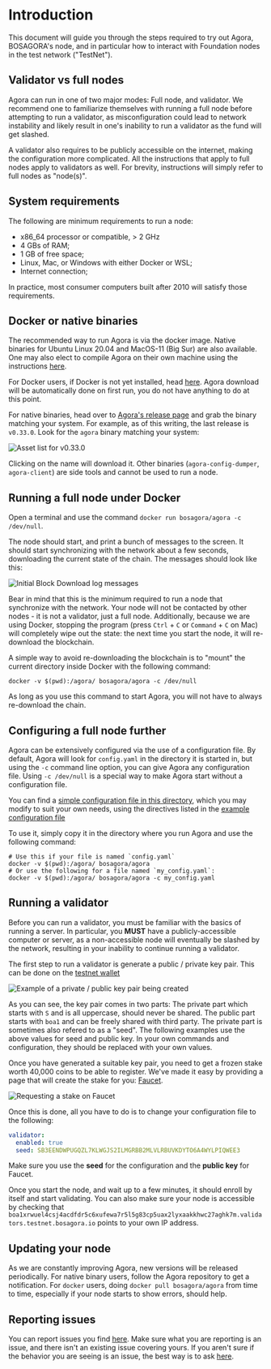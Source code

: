 # Introduction

This document will guide you through the steps required to try out Agora, BOSAGORA's node,
and in particular how to interact with Foundation nodes in the test network ("TestNet").

## Validator vs full nodes

Agora can run in one of two major modes: Full node, and validator. We recommend one to familiarize themselves with running
a full node before attempting to run a validator, as misconfiguration could lead to network instability and likely result
in one's inability to run a validator as the fund will get slashed.

A validator also requires to be publicly accessible on the internet, making the configuration more complicated.
All the instructions that apply to full nodes apply to validators as well.
For brevity, instructions will simply refer to full nodes as "node(s)".

## System requirements

The following are minimum requirements to run a node:
- x86_64 processor or compatible, > 2 GHz
- 4 GBs of RAM;
- 1 GB of free space;
- Linux, Mac, or Windows with either Docker or WSL;
- Internet connection;

In practice, most consumer computers built after 2010 will satisfy those requirements.

## Docker or native binaries

The recommended way to run Agora is via the docker image.
Native binaries for Ubuntu Linux 20.04 and MacOS-11 (Big Sur) are also available.
One may also elect to compile Agora on their own machine using the instructions [here](https://github.com/bosagora/agora#build-instructions).

For Docker users, if Docker is not yet installed, head [here](https://www.docker.com/get-started).
Agora download will be automatically done on first run, you do not have anything to do at this point.

For native binaries, head over to [Agora's release page](https://github.com/bosagora/agora/releases) and grab the binary matching your system.
For example, as of this writing, the last release is `v0.33.0`. Look for the `agora` binary matching your system:

![Asset list for v0.33.0](./Release.v0.33.0.png)

Clicking on the name will download it. Other binaries (`agora-config-dumper`, `agora-client`) are side tools
and cannot be used to run a node.

## Running a full node under Docker

Open a terminal and use the command `docker run bosagora/agora -c /dev/null`.

The node should start, and print a bunch of messages to the screen. It should start synchronizing
with the network about a few seconds, downloading the current state of the chain.
The messages should look like this:

![Initial Block Download log messages](./IBD.png)

Bear in mind that this is the minimum required to run a node that synchronize with the network.
Your node will not be contacted by other nodes - it is not a validator, just a full node.
Additionally, because we are using Docker, stopping the program (press `Ctrl` + `C` or `Command` + `C` on Mac)
will completely wipe out the state: the next time you start the node, it will re-download the blockchain.

A simple way to avoid re-downloading the blockchain is to "mount" the current directory inside Docker
with the following command:
```shell
docker -v $(pwd):/agora/ bosagora/agora -c /dev/null
```

As long as you use this command to start Agora, you will not have to always re-download the chain.

## Configuring a full node further

Agora can be extensively configured via the use of a configuration file.
By default, Agora will look for `config.yaml` in the directory it is started in, but using the `-c`
command line option, you can give Agora any configuration file.
Using `-c /dev/null` is a special way to make Agora start without a configuration file.

You can find a [simple configuration file in this directory](./config.yaml), which you may modify to suit your own needs,
using the directives listed in the [example configuration file](/doc/config.example.yaml)

To use it, simply copy it in the directory where you run Agora and use the following command:
```shell
# Use this if your file is named `config.yaml`
docker -v $(pwd):/agora/ bosagora/agora
# Or use the following for a file named `my_config.yaml`:
docker -v $(pwd):/agora/ bosagora/agora -c my_config.yaml
```

## Running a validator

Before you can run a validator, you must be familiar with the basics of running a server.
In particular, you **MUST** have a publicly-accessible computer or server,
as a non-accessible node will eventually be slashed by the network, resulting in your
inability to continue running a validator.

The first step to run a validator is generate a public / private key pair.
This can be done on the [testnet wallet](https://testnet.boawallet.io/)

![Example of a private / public key pair being created](./Wallet.Account.Creation.png)

As you can see, the key pair comes in two parts:
The private part which starts with `S` and is all uppercase, should never be shared.
The public part starts with `boa1` and can be freely shared with third party.
The private part is sometimes also refered to as a "seed".
The following examples use the above values for seed and public key.
In your own commands and configuration, they should be replaced with your own values.

Once you have generated a suitable key pair, you need to get a frozen stake worth
40,000 coins to be able to register. We've made it easy by providing a page that
will create the stake for you: [Faucet](https://faucet.bosagora.io/).

![Requesting a stake on Faucet](./Faucet.png)

Once this is done, all you have to do is to change your configuration file
to the following:
```yaml
validator:
  enabled: true
  seed: SB3EENDWPUGQZL7KLWGJS2ILMGRBB2MLVLRBUVKDYTO6A4WYLPIQWEE3
```

Make sure you use the **seed** for the configuration and the **public key** for Faucet.

Once you start the node, and wait up to a few minutes, it should enroll by itself
and start validating. You can also make sure your node is accessible by checking
that `boa1xrwuel4csj4acdfdr5c6xufewa7r5l5g83cp5uax2lyxaakkhwc27aghk7m.validators.testnet.bosagora.io`
points to your own IP address.

## Updating your node

As we are constantly improving Agora, new versions will be released periodically.
For native binary users, follow the Agora repository to get a notification.
For `docker` users, doing `docker pull bosagora/agora` from time to time,
especially if your node starts to show errors, should help.

## Reporting issues

You can report issues you find [here](https://github.com/bosagora/agora/issues).
Make sure what you are reporting is an issue, and there isn't an existing issue covering yours.
If you aren't sure if the behavior you are seeing is an issue, the best way is to ask [here](https://github.com/bosagora/agora/discussions/categories/q-a).
